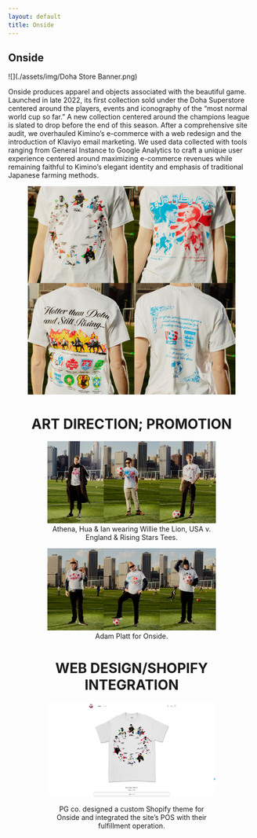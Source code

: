 ```yaml
---
layout: default
title: Onside
---
```


## Onside

![](./assets/img/Doha Store Banner.png)

Onside produces apparel and objects associated with the beautiful game. Launched in late 2022, its first collection sold under the Doha Superstore centered around the players, events and iconography of the “most normal world cup so far.” A new collection centered around the champions league is slated to drop before the end of this season. After a comprehensive site audit, we overhauled Kimino’s e-commerce with a web redesign and the introduction of Klaviyo email marketing. We used data collected with tools ranging from General Instance to Google Analytics to craft a unique user experience centered around maximizing e-commerce revenues while remaining faithful to Kimino’s elegant identity and emphasis of traditional Japanese farming methods. 

<figure>
    <img src="./assets/img/Shirts Quadpanel.png">
    <figcaption align="center">

# ART DIRECTION; PROMOTION 

<figure>
    <img src="./assets/img/Three Panel.png">
    <figcaption align="center">
       Athena, Hua & Ian wearing Willie the Lion, USA v. England & Rising Stars Tees. 
    </figcaption>
</figure>

<figure>
    <img src="./assets/img/Varys Trio.png">
    <figcaption align="center">
       Adam Platt for Onside.  
    </figcaption>
</figure>      

# WEB DESIGN/SHOPIFY INTEGRATION

<figure>
    <img src="./assets/img/Onside Homepage.png">
   
PG co. designed a custom Shopify theme for Onside and integrated the site’s POS with their fulfillment operation. 
